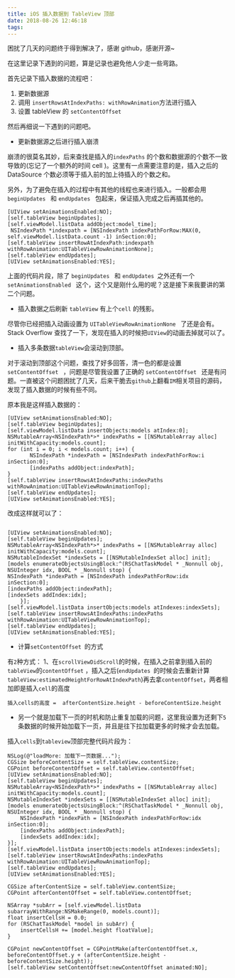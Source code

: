```yaml
---
title: iOS 插入数据到 TableView 顶部
date: 2018-08-26 12:46:18
tags:
---
```

困扰了几天的问题终于得到解决了，感谢 github，感谢开源~

在这里记录下遇到的问题，算是记录也避免他人少走一些弯路。

首先记录下插入数据的流程吧：

1. 更新数据源
2. 调用 ``insertRowsAtIndexPaths: withRowAnimation``方法进行插入
3. 设置 tableView 的 ``setContentOffset `` 

然后再细说一下遇到的问题吧。

- 更新数据源之后进行插入崩溃

崩溃的很莫名其妙，后来查找是插入的``indexPaths`` 的个数和数据源的个数不一致导致的(忘记了一个额外的时间 cell )。这里有一点需要注意的是，插入之后的 DataSource 个数必须等于插入前的加上待插入的个数之和。

另外，为了避免在插入的过程中有其他的线程也来进行插入。一般都会用 ``beginUpdates `` 和 ``endUpdates `` 包起来，保证插入完成之后再插其他的。

```
[UIView setAnimationsEnabled:NO];
[self.tableView beginUpdates];
[self.viewModel.listData addObject:model_time];
 NSIndexPath *indexpath = [NSIndexPath indexPathForRow:MAX(0, self.viewModel.listData.count -1) inSection:0];
[self.tableView insertRowAtIndexPath:indexpath withRowAnimation:UITableViewRowAnimationNone];
[self.tableView endUpdates];
[UIView setAnimationsEnabled:YES];
```

上面的代码片段，除了 ``beginUpdates `` 和 ``endUpdates ``之外还有一个``setAnimationsEnabled `` 这个，这个又是刚什么用的呢？这是接下来我要讲的第二个问题。

- 插入数据之后刷新 ``tableView`` 有上个``cell`` 的残影。

尽管你已经把插入动画设置为 ``UITableViewRowAnimationNone `` 了还是会有。Stack Overflow 查找了一下，发现在插入的时候把``UIView``的动画去掉就可以了。

- 插入多条数据``tableView``会滚动到顶部。

对于滚动到顶部这个问题，查找了好多回答，清一色的都是设置 ``setContentOffset `` ，问题是尽管我设置了正确的 ``setContentOffset `` 还是有问题。一直被这个问题困扰了几天，后来干脆去``github``上翻看``IM``相关项目的源码，发现了插入数据的时候有些不同。

原本我是这样插入数据的：

```
[UIView setAnimationsEnabled:NO];
[self.tableView beginUpdates];
[self.viewModel.listData insertObjects:models atIndex:0];
NSMutableArray<NSIndexPath*>* indexPaths = [[NSMutableArray alloc] initWithCapacity:models.count];
for (int i = 0; i < models.count; i++) {
       NSIndexPath *indexPath = [NSIndexPath indexPathForRow:i inSection:0];
       [indexPaths addObject:indexPath];
}
[self.tableView insertRowsAtIndexPaths:indexPaths withRowAnimation:UITableViewRowAnimationTop];
[self.tableView endUpdates];
[UIView setAnimationsEnabled:YES];
```

改成这样就可以了：

```

[UIView setAnimationsEnabled:NO];
[self.tableView beginUpdates];
NSMutableArray<NSIndexPath*>* indexPaths = [[NSMutableArray alloc] initWithCapacity:models.count];
NSMutableIndexSet *indexSets = [[NSMutableIndexSet alloc] init];
[models enumerateObjectsUsingBlock:^(RSChatTaskModel * _Nonnull obj, NSUInteger idx, BOOL * _Nonnull stop) {
NSIndexPath *indexPath = [NSIndexPath indexPathForRow:idx inSection:0];
[indexPaths addObject:indexPath];
[indexSets addIndex:idx];
    }];
[self.viewModel.listData insertObjects:models atIndexes:indexSets];
[self.tableView insertRowsAtIndexPaths:indexPaths withRowAnimation:UITableViewRowAnimationTop];
[self.tableView endUpdates];
[UIView setAnimationsEnabled:YES];
```

- 计算``setContentOffset ``的方式

有``2``种方式：
1、在``scrollViewDidScroll``的时候，在插入之前拿到插入前的``tableView``的``contentOffset`` ，插入之后(``endUpdates ``的时候会去重新计算``tableView:estimatedHeightForRowAtIndexPath``)再去拿``contentOffset``，两者相加即是插入``cell``的高度

```
插入cells的高度 =  afterContentSize.height - beforeContentSize.height
```

- 另一个就是加载下一页的时机和防止重复加载的问题，这里我设置为还剩下``5``条数据的时候开始加载下一页，并且是往下拉加载更多的时候才会去加载。



插入``cells``到``tableview``顶部完整代码片段为：

```
NSLog(@"loadMore: 加载下一页数据...");
CGSize beforeContentSize = self.tableView.contentSize;
CGPoint beforeContentOffset = self.tableView.contentOffset;
[UIView setAnimationsEnabled:NO];
[self.tableView beginUpdates];
NSMutableArray<NSIndexPath*>* indexPaths = [[NSMutableArray alloc] initWithCapacity:models.count];
NSMutableIndexSet *indexSets = [[NSMutableIndexSet alloc] init];
[models enumerateObjectsUsingBlock:^(RSChatTaskModel * _Nonnull obj, NSUInteger idx, BOOL * _Nonnull stop) {
    NSIndexPath *indexPath = [NSIndexPath indexPathForRow:idx inSection:0];
    [indexPaths addObject:indexPath];
    [indexSets addIndex:idx];
}];
[self.viewModel.listData insertObjects:models atIndexes:indexSets];
[self.tableView insertRowsAtIndexPaths:indexPaths withRowAnimation:UITableViewRowAnimationTop];
[self.tableView endUpdates];
[UIView setAnimationsEnabled:YES];
    
CGSize afterContentSize = self.tableView.contentSize;
CGPoint afterContentOffset = self.tableView.contentOffset;

NSArray *subArr = [self.viewModel.listData subarrayWithRange:NSMakeRange(0, models.count)];
float insertCellsH = 0.0;
for (RSChatTaskModel *model in subArr) {
    insertCellsH += [model.height floatValue];
}

CGPoint newContentOffset = CGPointMake(afterContentOffset.x, beforeContentOffset.y + (afterContentSize.height - beforeContentSize.height));
[self.tableView setContentOffset:newContentOffset animated:NO];
```
